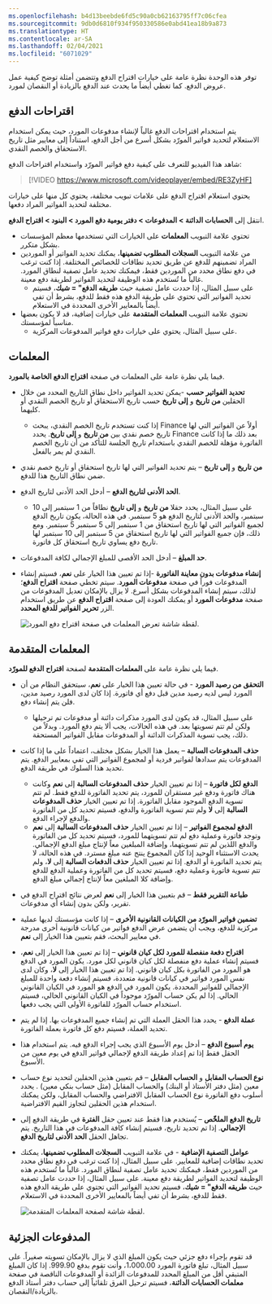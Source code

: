 ```yaml
---
ms.openlocfilehash: b4d13beebde6fd5c90a0cb62163795ff7c06cfea
ms.sourcegitcommit: 9db0d6810f934f950330586e0abd41ea18b9a873
ms.translationtype: HT
ms.contentlocale: ar-SA
ms.lasthandoff: 02/04/2021
ms.locfileid: "6071029"
---
```

توفر هذه الوحدة نظرة عامة على خيارات اقتراح الدفع وتتضمن أمثلة توضح كيفية عمل عروض الدفع. كما تغطي أيضاً ما يحدث عند الدفع بالزيادة أو النقصان لمورد.

## <a name="payment-proposals"></a>اقتراحات الدفع 

يتم استخدام اقتراحات الدفع غالباً لإنشاء مدفوعات المورد، حيث يمكن استخدام الاستعلام لتحديد فواتير المورّد بشكل أسرع من أجل الدفع، استناداً إلى معايير مثل تاريخ الاستحقاق والخصم النقدي.

شاهد هذا الفيديو للتعرف على كيفية دفع فواتير المورّد واستخدام اقتراحات الدفع:

 > [!VIDEO https://www.microsoft.com/videoplayer/embed/RE3ZyHF]

يحتوي استعلام اقتراح الدفع على علامات تبويب مختلفة، يحتوي كل منها على خيارات مختلفة لتحديد الفواتير المراد دفعها. 

انتقل إلى **الحسابات الدائنة > المدفوعات > دفتر يومية دفع المورد > البنود > اقتراح الدفع**.

- تحتوي علامة التبويب **المعلمات** على الخيارات التي تستخدمها معظم المؤسسات بشكل متكرر. 
- من علامة التبويب **السجلات المطلوب تضمينها**، يمكنك تحديد الفواتير أو الموردين المراد تضمينهم للدفع عن طريق تحديد نطاقات للخصائص المختلفة. إذا كنت ترغب في دفع نطاق محدد من الموردين فقط، فيمكنك تحديد عامل تصفية لنطاق المورد. غالباً ما تُستخدم هذه الوظيفة لتحديد الفواتير لطريقة دفع معينة. 
    - على سبيل المثال، إذا حددت عامل تصفية حيث **طريقه الدفع" = شيك**، فسيتم تحديد الفواتير التي تحتوي على طريقة الدفع هذه فقط للدفع، بشرط أن تفي أيضاً بالمعايير الأخرى المحددة في الاستعلام. 
- تحتوي علامة التبويب **المعلمات المتقدمة** على خيارات إضافية، قد لا يكون بعضها مناسباً لمؤسستك. 
    - على سبيل المثال، يحتوي على خيارات دفع فواتير المدفوعات المركزية.

## <a name="parameters"></a>المعلمات 

فيما يلي نظرة عامة على المعلمات في صفحة **اقتراح الدفع الخاصة بالمورد**.

- **تحديد الفواتير حسب** -يمكن تحديد الفواتير داخل نطاق التاريخ المحدد من خلال الحقلين **من تاريخ** و **إلى تاريخ** حسب تاريخ الاستحقاق أو تاريخ الخصم النقدي أو كليهما. 
    - إذا كنت تستخدم تاريخ الخصم النقدي، يبحث Finance أولاً عن الفواتير التي لها تاريخ خصم نقدي بين **من تاريخ** و **إلى تاريخ**. يحدد Finance بعد ذلك ما إذا كانت الفاتورة مؤهلة للخصم النقدي باستخدام تاريخ الجلسة للتأكد من أن تاريخ الخصم النقدي لم يمر بالفعل.
- **من تاريخ** و **إلى تاريخ** – يتم تحديد الفواتير التي لها تاريخ استحقاق أو تاريخ خصم نقدي ضمن نطاق التاريخ هذا للدفع.
- **الحد الأدنى لتاريخ الدفع** – أدخل الحد الأدنى لتاريخ الدفع. 
    - علي سبيل المثال، يحدد حقلا **من تاريخ** و **إلى تاريخ** نطاقاً من 1 سبتمبر إلى 10 سبتمبر، والحد الأدنى لتاريخ الدفع هو 5 سبتمبر. في هذه الحالة، يكون تاريخ الدفع لجميع الفواتير التي لها تاريخ استحقاق من 1 سبتمبر إلى 5 سبتمبر 5 سبتمبر. ومع ذلك، فإن جميع الفواتير التي لها تاريخ استحقاق من 5 سبتمبر إلى 10 سبتمبر لها تاريخ دفع يساوي تاريخ استحقاق كل فاتورة.
- **حد المبلغ** – أدخل الحد الأقصى للمبلغ الإجمالي لكافة المدفوعات.
- **إنشاء مدفوعات بدون معاينة الفاتورة** -إذا تم تعيين هذا الخيار على **نعم**، فسيتم إنشاء المدفوعات فوراً في صفحة **مدفوعات المورد**. سيتم تخطي صفحة **اقتراح الدفع**؛ لذلك، سيتم إنشاء المدفوعات بشكل أسرع.  لا يزال بالإمكان تعديل المدفوعات من صفحة **مدفوعات المورد** أو يمكنك العودة إلى صفحة **اقتراح الدفع** عن طريق استخدام الزر **تحرير الفواتير للدفع المحدد**.

    ![لقطة شاشة تعرض المعلمات في صفحة اقتراح دفع المورد.](../media/parameter.png)

## <a name="advanced-parameters"></a>المعلمات المتقدمة 

فيما يلي نظرة عامة على **المعلمات المتقدمة** لصفحة **اقتراح الدفع للمورّد**.

- **التحقق من رصيد المورد** - في حالة تعيين هذا الخيار على **نعم**، سيتحقق النظام من أن المورد ليس لديه رصيد مدين قبل دفع أي فاتورة. إذا كان لدى المورد رصيد مدين، فلن يتم إنشاء دفع. 
    - على سبيل المثال، قد يكون لدى المورد مذكرات دائنة أو مدفوعات تم ترحيلها ولكن لم تتم تسويتها بعد. في هذه الحالات، يجب ألا يتم دفع المورد. وبدلاً من ذلك، يجب تسوية المذكرات الدائنة أو المدفوعات مقابل الفواتير المستحقة.
- **حذف المدفوعات السالبة** – يعمل هذا الخيار بشكل مختلف، اعتماداً على ما إذا كانت المدفوعات يتم سدادها لفواتير فردية أو لمجموع الفواتير التي تفي بمعايير الدفع. يتم تحديد هذا السلوك في طريقة الدفع.
    - **الدفع لكل فاتورة** – إذا تم تعيين الخيار **حذف المدفوعات السالبة** إلى **نعم** وكانت هناك فاتورة ودفع غير مستقران للمورد، يتم تحديد الفاتورة للدفع فقط. لم تتم تسوية الدفع الموجود مقابل الفاتورة. 
    إذا تم تعيين الخيار **حذف المدفوعات السالبة** إلى **لا** ولم تتم تسوية الفاتورة والدفع، فسيتم تحديد كل من الفاتورة والدفع لإجراء الدفع.
    - **الدفع لمجموع الفواتير** – إذا تم تعيين الخيار **حذف المدفوعات السالبة** إلى **نعم** وتوجد فاتورة وعملية دفع لم تتم تسويتهما للمورد، فسيتم تحديد كل من الفاتورة والدفع اللذين لم تتم تسويتهما، وإضافة المبلغين معاً لإنتاج مبلغ الدفع الإجمالي. يحدث الاستثناء الوحيد إذا كان المجموع ينتج عنه مبلغ مسترد. في هذه الحالة، لا يتم تحديد الفاتورة أو الدفع. 
    إذا تم تعيين الخيار **حذف الدفعات السالبة** إلى **لا**، ولم تتم تسوية فاتورة وعملية دفع، فسيتم تحديد كل من الفاتورة وعملية الدفع للدفع وإضافة كلا المبلغين معاً لإنتاج إجمالي مبلغ الدفع.
- **طباعة التقرير فقط** – قم بتعيين هذا الخيار إلى **نعم** لعرض نتائج اقتراح الدفع في تقرير، ولكن بدون إنشاء أي مدفوعات.
- **تضمين فواتير المورّد من الكيانات القانونية الأخرى** – إذا كانت مؤسستك لديها عملية مركزية للدفع، ويجب أن يتضمن عرض الدفع فواتير من كيانات قانونية أخرى مدرجة في معايير البحث، فقم بتعيين هذا الخيار إلى **نعم‏‎**.
- **اقتراح دفعة منفصلة للمورد لكل كيان قانوني** – إذا تم تعيين هذا الخيار إلى **نعم**، فسيتم إنشاء عملية دفع منفصلة لكل كيان قانوني لكل مورد. يكون المورد في الدفع هو المورد من الفاتورة بكل كيان قانوني. إذا تم تعيين هذا الخيار إلى **لا**، وكان لدى نفس المورد فواتير في كيانات قانونية متعددة، فسيتم إنشاء دفعة واحدة للمبلغ الإجمالي للفواتير المحددة. يكون المورد في الدفع هو المورد في الكيان القانوني الحالي. إذا لم يكن حساب المورّد موجوداً في الكيان القانوني الحالي، فسيتم استخدام حساب المورّد للفاتورة الأولى التي يجب دفعها.
- **عملة الدفع** - يحدد هذا الحقل العملة التي تم إنشاء جميع المدفوعات بها. إذا لم يتم تحديد العملة، فسيتم دفع كل فاتورة بعملة الفاتورة.
- **يوم أسبوع الدفع** – أدخل يوم الأسبوع الذي يجب إجراء الدفع فيه. يتم استخدام هذا الحقل فقط إذا تم إعداد طريقة الدفع لإجمالي فواتير الدفع في يوم معين من الأسبوع.
- **نوع الحساب المقابل** و **الحساب المقابل** – قم بتعيين هذين الحقلين لتحديد نوع حساب معين (مثل دفتر الأستاذ أو البنك) والحساب المقابل (مثل حساب بنكي معين) . يحدد أسلوب دفع الفاتورة نوع الحساب المقابل الافتراضي والحساب المقابل، ولكن يمكنك استخدام هذين الحقلين لتجاوز القيم الافتراضية.
- **تاريخ الدفع الملخّص** – يُستخدم هذا فقط عند تعيين حقل **الفترة** في طريقة الدفع إلى **الإجمالي**. إذا تم تحديد تاريخ، فسيتم إنشاء كافة المدفوعات في هذا التاريخ. يتم تجاهل الحقل **الحد الأدنى لتاريخ الدفع**.
- **عوامل التصفية الإضافية** - في علامة التبويب **السجلات المطلوب تضمينها**، يمكنك تحديد نطاقات إضافية للمعايير. على سبيل المثال، إذا كنت ترغب في دفع نطاق محدد من الموردين فقط، فيمكنك تحديد عامل تصفية لنطاق المورد. غالباً ما تُستخدم هذه الوظيفة لتحديد الفواتير لطريقة دفع معينة. على سبيل المثال، إذا حددت عامل تصفية حيث **طريقه الدفع" = شيك**، فسيتم تحديد الفواتير التي تحتوي على طريقة الدفع هذه فقط للدفع، بشرط أن تفي أيضاً بالمعايير الأخرى المحددة في الاستعلام.
 
    ![لقطة شاشة لصفحة المعلمات المتقدمة.](../media/advanced-parameters.png)

## <a name="partial-payment"></a>المدفوعات الجزئية

قد تقوم بإجراء دفع جزئي حيث يكون المبلغ الذي لا يزال بالإمكان تسويته صغيراً. على سبيل المثال، تبلغ فاتورة المورد 1،000.00، وأنت تقوم بدفع 999.90. إذا كان المبلغ المتبقي أقل من المبلغ المحدد للمدفوعات الزائدة أو المدفوعات الناقصة في صفحة **معلمات الحسابات الدائنة**، فسيتم ترحيل الفرق تلقائياً إلى حساب دفتر أستاذ الدفع بالزيادة/النقصان.


